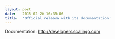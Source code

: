 ```yaml
---
layout:	post
date:	2015-02-20 16:35:06
title:	'Official release with its documentation'
---
```


Documentation: http://developers.scalingo.com

